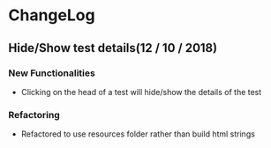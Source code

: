 # ChangeLog
## Hide/Show test details(12 / 10 / 2018)
### New Functionalities
* Clicking on the head of a test will hide/show the details of the test
### Refactoring
* Refactored to use resources folder rather than build html strings